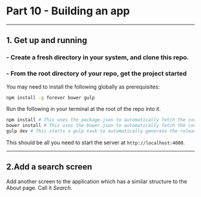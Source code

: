 # Part 10 - Building an app
---
## 1. Get up and running
### - Create a fresh directory in your system, and clone this repo.

### - From the root directory of your repo, get the project started

You may need to install the following globally as prerequisites:

```bash
npm install -g forever bower gulp
```    

Run the following in your terminal at the root of the repo into it. 

```bash
npm install # This uses the package.json to automatically fetch the correct dependencies
bower install # This uses the bower.json to automatically fetch the correct front-end dependencies
gulp dev # This starts a gulp task to automatically generate the release directory
```

This should be all you need to start the server at `http://localhost:4000`.

---
## 2.Add a search screen
Add another screen to the application which has a similar structure to the About page. Call it *Search*.